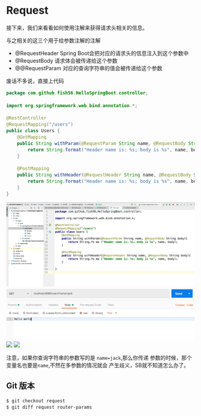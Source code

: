 # Request
接下来，我们来看看如何使用注解来获得请求头相关的信息。

与之相关的这三个用于给参数注解的注解
- @RequestHeader
  Spring Boot会把对应的请求头的信息注入到这个参数中
- @RequestBody
  请求体会被传递给这个参数
- @@RequestParam
  对应的查询字符串的值会被传递给这个参数

废话不多说，直接上代码
``` java
package com.github.fish56.HelloSpringBoot.controller;

import org.springframework.web.bind.annotation.*;

@RestController
@RequestMapping("/users")
public class Users {
    @GetMapping
    public String withParam(@RequestParam String name, @RequestBody String body){
        return String.format("Header name is: %s; body is %s", name, body);
    }

    @PostMapping
    public String withHeader(@RequestHeader String name, @RequestBody String body){
        return String.format("Header name is: %s; body is %s", name, body);
    }
}
```
![](./request/idea.png)
![](./request/body.png)
![](./router/params.png)
![](./router/header.png)

注意，如果你查询字符串的参数写的是 `name=jack`,那么你传递
参数的时候，那个变量名也要是`name`,不然在多参数的情况就会
产生歧义，SB就不知道怎么办了。

## Git 版本
``` bash
$ git checkout request
$ git diff request router-params
```